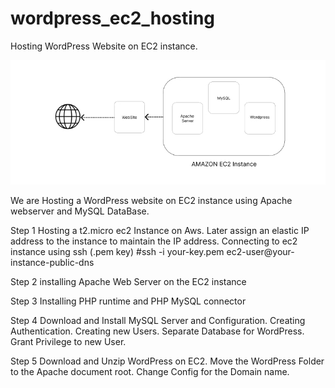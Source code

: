 # wordpress_ec2_hosting
Hosting WordPress Website on EC2 instance.


![Sample Image](Basic.jpg)


We are Hosting a WordPress website on EC2 instance using Apache webserver and MySQL DataBase.

Step 1 Hosting a t2.micro ec2 Instance on Aws.
Later assign an elastic IP address to the instance to maintain the IP address.
Connecting to ec2 instance using ssh (.pem key)
#ssh -i your-key.pem ec2-user@your-instance-public-dns

Step 2 installing Apache Web Server on the EC2 instance

Step 3 Installing PHP runtime and PHP MySQL connector

Step 4 Download and Install MySQL Server and Configuration.
Creating Authentication.
Creating new Users.
Separate Database for WordPress.
Grant Privilege to new User.

Step 5 Download and Unzip WordPress on EC2.
Move the WordPress Folder to the Apache document root.
Change Config for the Domain name.





